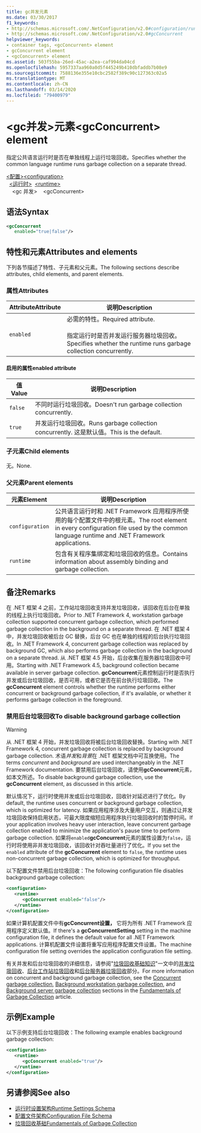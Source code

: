 ```yaml
---
title: gc并发元素
ms.date: 03/30/2017
f1_keywords:
- http://schemas.microsoft.com/.NetConfiguration/v2.0#configuration/runtime/gcConcurrent
- http://schemas.microsoft.com/.NetConfiguration/v2.0#gcConcurrent
helpviewer_keywords:
- container tags, <gcConcurrent> element
- gcConcurrent element
- <gcConcurrent> element
ms.assetid: 503f55ba-26ed-45ac-a2ea-caf994da04cd
ms.openlocfilehash: 5957337aa960a0d5f445249b410dbfaddb7b08e9
ms.sourcegitcommit: 7588136e355e10cbc2582f389c90c127363c02a5
ms.translationtype: MT
ms.contentlocale: zh-CN
ms.lasthandoff: 03/14/2020
ms.locfileid: "79400979"
---
```

# <a name="gcconcurrent-element"></a><span data-ttu-id="6cec5-102">\<gc并发>元素</span><span class="sxs-lookup"><span data-stu-id="6cec5-102">\<gcConcurrent> element</span></span>

<span data-ttu-id="6cec5-103">指定公共语言运行时是否在单独线程上运行垃圾回收。</span><span class="sxs-lookup"><span data-stu-id="6cec5-103">Specifies whether the common language runtime runs garbage collection on a separate thread.</span></span>

<span data-ttu-id="6cec5-104">[\<配置>](../configuration-element.md)</span><span class="sxs-lookup"><span data-stu-id="6cec5-104">[\<configuration>](../configuration-element.md)</span></span>\
<span data-ttu-id="6cec5-105">&nbsp;&nbsp;[\<运行时>](runtime-element.md)</span><span class="sxs-lookup"><span data-stu-id="6cec5-105">&nbsp;&nbsp;[\<runtime>](runtime-element.md)</span></span>\
<span data-ttu-id="6cec5-106">&nbsp;&nbsp;&nbsp;&nbsp;\<gc 并发></span><span class="sxs-lookup"><span data-stu-id="6cec5-106">&nbsp;&nbsp;&nbsp;&nbsp;\<gcConcurrent></span></span>

## <a name="syntax"></a><span data-ttu-id="6cec5-107">语法</span><span class="sxs-lookup"><span data-stu-id="6cec5-107">Syntax</span></span>

```xml
<gcConcurrent
   enabled="true|false"/>
```

## <a name="attributes-and-elements"></a><span data-ttu-id="6cec5-108">特性和元素</span><span class="sxs-lookup"><span data-stu-id="6cec5-108">Attributes and elements</span></span>

<span data-ttu-id="6cec5-109">下列各节描述了特性、子元素和父元素。</span><span class="sxs-lookup"><span data-stu-id="6cec5-109">The following sections describe attributes, child elements, and parent elements.</span></span>

### <a name="attributes"></a><span data-ttu-id="6cec5-110">属性</span><span class="sxs-lookup"><span data-stu-id="6cec5-110">Attributes</span></span>

|<span data-ttu-id="6cec5-111">Attribute</span><span class="sxs-lookup"><span data-stu-id="6cec5-111">Attribute</span></span>|<span data-ttu-id="6cec5-112">说明</span><span class="sxs-lookup"><span data-stu-id="6cec5-112">Description</span></span>|
|---------------|-----------------|
|`enabled`|<span data-ttu-id="6cec5-113">必需的特性。</span><span class="sxs-lookup"><span data-stu-id="6cec5-113">Required attribute.</span></span><br /><br /><span data-ttu-id="6cec5-114">指定运行时是否并发运行服务器垃圾回收。</span><span class="sxs-lookup"><span data-stu-id="6cec5-114">Specifies whether the runtime runs garbage collection concurrently.</span></span>|

#### <a name="enabled-attribute"></a><span data-ttu-id="6cec5-115">启用的属性</span><span class="sxs-lookup"><span data-stu-id="6cec5-115">enabled attribute</span></span>

|<span data-ttu-id="6cec5-116">值</span><span class="sxs-lookup"><span data-stu-id="6cec5-116">Value</span></span>|<span data-ttu-id="6cec5-117">说明</span><span class="sxs-lookup"><span data-stu-id="6cec5-117">Description</span></span>|
|-----------|-----------------|
|`false`|<span data-ttu-id="6cec5-118">不同时运行垃圾回收。</span><span class="sxs-lookup"><span data-stu-id="6cec5-118">Doesn't run garbage collection concurrently.</span></span>|
|`true`|<span data-ttu-id="6cec5-119">并发运行垃圾回收。</span><span class="sxs-lookup"><span data-stu-id="6cec5-119">Runs garbage collection concurrently.</span></span> <span data-ttu-id="6cec5-120">这是默认值。</span><span class="sxs-lookup"><span data-stu-id="6cec5-120">This is the default.</span></span>|

### <a name="child-elements"></a><span data-ttu-id="6cec5-121">子元素</span><span class="sxs-lookup"><span data-stu-id="6cec5-121">Child elements</span></span>

<span data-ttu-id="6cec5-122">无。</span><span class="sxs-lookup"><span data-stu-id="6cec5-122">None.</span></span>

### <a name="parent-elements"></a><span data-ttu-id="6cec5-123">父元素</span><span class="sxs-lookup"><span data-stu-id="6cec5-123">Parent elements</span></span>

|<span data-ttu-id="6cec5-124">元素</span><span class="sxs-lookup"><span data-stu-id="6cec5-124">Element</span></span>|<span data-ttu-id="6cec5-125">说明</span><span class="sxs-lookup"><span data-stu-id="6cec5-125">Description</span></span>|
|-------------|-----------------|
|`configuration`|<span data-ttu-id="6cec5-126">公共语言运行时和 .NET Framework 应用程序所使用的每个配置文件中的根元素。</span><span class="sxs-lookup"><span data-stu-id="6cec5-126">The root element in every configuration file used by the common language runtime and .NET Framework applications.</span></span>|
|`runtime`|<span data-ttu-id="6cec5-127">包含有关程序集绑定和垃圾回收的信息。</span><span class="sxs-lookup"><span data-stu-id="6cec5-127">Contains information about assembly binding and garbage collection.</span></span>|

## <a name="remarks"></a><span data-ttu-id="6cec5-128">备注</span><span class="sxs-lookup"><span data-stu-id="6cec5-128">Remarks</span></span>

<span data-ttu-id="6cec5-129">在 .NET 框架 4 之前，工作站垃圾回收支持并发垃圾回收，该回收在后台在单独的线程上执行垃圾回收。</span><span class="sxs-lookup"><span data-stu-id="6cec5-129">Prior to .NET Framework 4, workstation garbage collection supported concurrent garbage collection, which performed garbage collection in the background on a separate thread.</span></span> <span data-ttu-id="6cec5-130">在 .NET 框架 4 中，并发垃圾回收被后台 GC 替换，后台 GC 也在单独的线程的后台执行垃圾回收。</span><span class="sxs-lookup"><span data-stu-id="6cec5-130">In .NET Framework 4, concurrent garbage collection was replaced by background GC, which also performs garbage collection in the background on a separate thread.</span></span> <span data-ttu-id="6cec5-131">从 .NET 框架 4.5 开始，后台收集在服务器垃圾回收中可用。</span><span class="sxs-lookup"><span data-stu-id="6cec5-131">Starting with .NET Framework 4.5, background collection became available in server garbage collection.</span></span> <span data-ttu-id="6cec5-132">**gcConcurrent**元素控制运行时是否执行并发或后台垃圾回收，是否可用，或者它是否在前台执行垃圾回收。</span><span class="sxs-lookup"><span data-stu-id="6cec5-132">The **gcConcurrent** element controls whether the runtime performs either concurrent or background garbage collection, if it's available, or whether it performs garbage collection in the foreground.</span></span>

### <a name="to-disable-background-garbage-collection"></a><span data-ttu-id="6cec5-133">禁用后台垃圾回收</span><span class="sxs-lookup"><span data-stu-id="6cec5-133">To disable background garbage collection</span></span>

> [!WARNING]
> <span data-ttu-id="6cec5-134">从 .NET 框架 4 开始，并发垃圾回收将被后台垃圾回收替换。</span><span class="sxs-lookup"><span data-stu-id="6cec5-134">Starting with .NET Framework 4, concurrent garbage collection is replaced by background garbage collection.</span></span> <span data-ttu-id="6cec5-135">术语*并发*和*背景*在 .NET 框架文档中可互换使用。</span><span class="sxs-lookup"><span data-stu-id="6cec5-135">The terms *concurrent* and *background* are used interchangeably in the .NET Framework documentation.</span></span> <span data-ttu-id="6cec5-136">要禁用后台垃圾回收，请使用**gcConcurrent**元素，如本文所述。</span><span class="sxs-lookup"><span data-stu-id="6cec5-136">To disable background garbage collection, use the **gcConcurrent** element, as discussed in this article.</span></span>

<span data-ttu-id="6cec5-137">默认情况下，运行时使用并发或后台垃圾回收，回收针对延迟进行了优化。</span><span class="sxs-lookup"><span data-stu-id="6cec5-137">By default, the runtime uses concurrent or background garbage collection, which is optimized for latency.</span></span> <span data-ttu-id="6cec5-138">如果应用程序涉及大量用户交互，则通过让并发垃圾回收保持启用状态，可最大限度缩短应用程序执行垃圾回收时的暂停时间。</span><span class="sxs-lookup"><span data-stu-id="6cec5-138">If your application involves heavy user interaction, leave concurrent garbage collection enabled to minimize the application's pause time to perform garbage collection.</span></span> <span data-ttu-id="6cec5-139">如果将`enabled`**gcConcurrent**元素的属性设置为`false`，运行时将使用非并发垃圾回收，该回收针对吞吐量进行了优化。</span><span class="sxs-lookup"><span data-stu-id="6cec5-139">If you set the `enabled` attribute of the **gcConcurrent** element to `false`, the runtime uses non-concurrent garbage collection, which is optimized for throughput.</span></span>

<span data-ttu-id="6cec5-140">以下配置文件禁用后台垃圾回收：</span><span class="sxs-lookup"><span data-stu-id="6cec5-140">The following configuration file disables background garbage collection:</span></span>

```xml
<configuration>
   <runtime>
      <gcConcurrent enabled="false"/>
   </runtime>
</configuration>
```

<span data-ttu-id="6cec5-141">如果计算机配置文件中有**gcConcurrent设置，** 它将为所有 .NET Framework 应用程序定义默认值。</span><span class="sxs-lookup"><span data-stu-id="6cec5-141">If there's a **gcConcurrentSetting** setting in the machine configuration file, it defines the default value for all .NET Framework applications.</span></span> <span data-ttu-id="6cec5-142">计算机配置文件设置将重写应用程序配置文件设置。</span><span class="sxs-lookup"><span data-stu-id="6cec5-142">The machine configuration file setting overrides the application configuration file setting.</span></span>

<span data-ttu-id="6cec5-143">有关并发和后台垃圾回收的详细信息，请参阅"[垃圾回收基础知识](../../../../standard/garbage-collection/fundamentals.md)"一文中的[并发垃圾回收](../../../../standard/garbage-collection/fundamentals.md#concurrent-garbage-collection)、[后台工作站垃圾回收](../../../../standard/garbage-collection/fundamentals.md#background-workstation-garbage-collection)和[后台服务器垃圾回收](../../../../standard/garbage-collection/fundamentals.md#background-server-garbage-collection)部分。</span><span class="sxs-lookup"><span data-stu-id="6cec5-143">For more information on concurrent and background garbage collection, see the [Concurrent garbage collection](../../../../standard/garbage-collection/fundamentals.md#concurrent-garbage-collection), [Background workstation garbage collection](../../../../standard/garbage-collection/fundamentals.md#background-workstation-garbage-collection), and [Background server garbage collection](../../../../standard/garbage-collection/fundamentals.md#background-server-garbage-collection) sections in the [Fundamentals of Garbage Collection](../../../../standard/garbage-collection/fundamentals.md) article.</span></span>

## <a name="example"></a><span data-ttu-id="6cec5-144">示例</span><span class="sxs-lookup"><span data-stu-id="6cec5-144">Example</span></span>

<span data-ttu-id="6cec5-145">以下示例支持后台垃圾回收：</span><span class="sxs-lookup"><span data-stu-id="6cec5-145">The following example enables background garbage collection:</span></span>

```xml
<configuration>
   <runtime>
      <gcConcurrent enabled="true"/>
   </runtime>
</configuration>
```

## <a name="see-also"></a><span data-ttu-id="6cec5-146">另请参阅</span><span class="sxs-lookup"><span data-stu-id="6cec5-146">See also</span></span>

- [<span data-ttu-id="6cec5-147">运行时设置架构</span><span class="sxs-lookup"><span data-stu-id="6cec5-147">Runtime Settings Schema</span></span>](index.md)
- [<span data-ttu-id="6cec5-148">配置文件架构</span><span class="sxs-lookup"><span data-stu-id="6cec5-148">Configuration File Schema</span></span>](../index.md)
- [<span data-ttu-id="6cec5-149">垃圾回收基础</span><span class="sxs-lookup"><span data-stu-id="6cec5-149">Fundamentals of Garbage Collection</span></span>](../../../../standard/garbage-collection/fundamentals.md)

